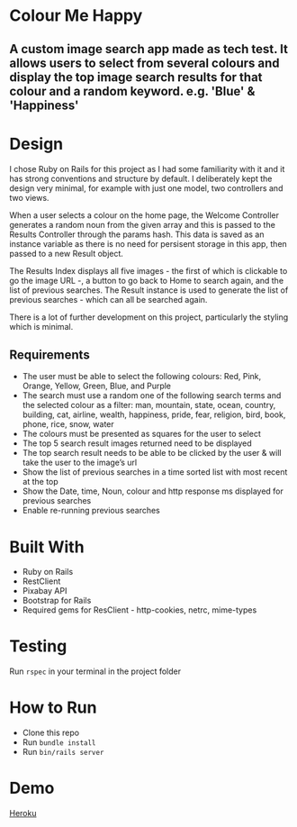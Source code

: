 # Colour Me Happy

## A custom image search app made as tech test. It allows users to select from several colours and display the top image search results for that colour and a random keyword. e.g. 'Blue' & 'Happiness'

# Design
I chose Ruby on Rails for this project as I had some familiarity with it and it has strong conventions and structure by default.
I deliberately kept the design very minimal, for example with just one model, two controllers and two views.

When a user selects a colour on the home page, the Welcome Controller generates a random noun from the given array and this is passed to the Results Controller through the params hash. This data is saved as an instance variable as there is no need for persisent storage in this app, then passed to a new Result object.

The Results Index displays all five images - the first of which is clickable to go the image URL -, a button to go back to Home to search again, and the list of previous searches.
The Result instance is used to generate the list of previous searches - which can all be searched again.

There is a lot of further development on this project, particularly the styling which is minimal.


## Requirements
- The user must be able to select the following colours: Red, Pink, Orange, Yellow, Green,
Blue, and Purple
- The search must use a random one of the following search terms and the selected colour as a filter: man, mountain, state, ocean, country, building, cat, airline, wealth,
happiness, pride, fear, religion, bird, book, phone, rice, snow, water
- The colours must be presented as squares for the user to select
- The top 5 search result images returned need to be displayed
- The top search result needs to be able to be clicked by the user & will take the user to the image’s url
- Show the list of previous searches in a time sorted list with most recent at the top
- Show the Date, time, Noun, colour and http response ms displayed for previous searches
- Enable re-running previous searches

# Built With
- Ruby on Rails
- RestClient
- Pixabay API
- Bootstrap for Rails
- Required gems for ResClient - http-cookies, netrc, mime-types

# Testing
Run `rspec` in your terminal in the project folder

# How to Run
- Clone this repo
- Run `bundle install`
- Run `bin/rails server` 

# Demo
[Heroku](https://stark-atoll-86537.herokuapp.com)
